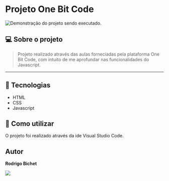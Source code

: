 # Projeto One Bit Code

<img src="./assets/projetogif.gif" alt="Demonstração do projeto sendo executado.">

## 💻 Sobre o projeto

> Projeto realizado através das aulas forneciadas pela plataforma One Bit Code, com intuito de me aprofundar nas funcionalidades do Javascript.

<hr>

## 🧪 Tecnologias

-   HTML
-   CSS
-   Javascript

## 🚀 Como utilizar

O projeto foi realizado através da ide Visual Studio Code.

## Autor

<strong> Rodrigo Bichet </strong>
<br>

<a href="https://www.linkedin.com/in/rodrigobichet/" target="_blank"><img src="https://img.shields.io/badge/Linkedin-blue?style=for-the-badge&logo=Linkedin"></a>

